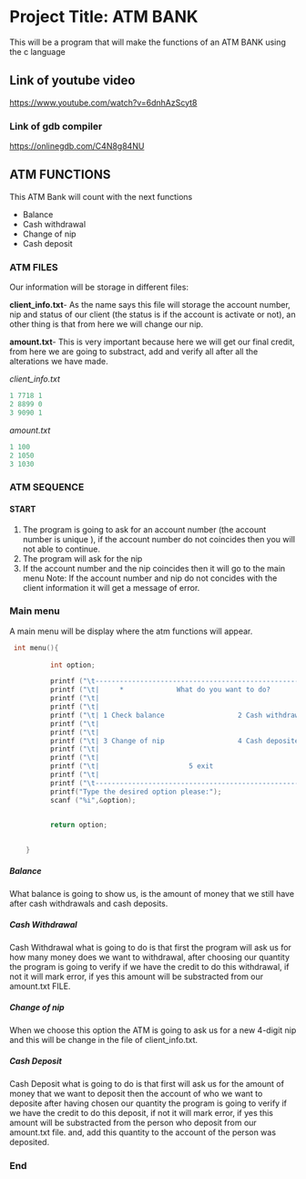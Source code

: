 # Project Title: ATM BANK
This will be a program that will make the functions of an ATM BANK using 
the c language 

## Link of youtube video
https://www.youtube.com/watch?v=6dnhAzScyt8

### Link of gdb compiler
https://onlinegdb.com/C4N8g84NU

## ATM FUNCTIONS
This ATM Bank will count with the next functions
- Balance
- Cash withdrawal
- Change of nip
- Cash deposit

### ATM FILES 
Our information will be storage in different files:

**client_info.txt**- As the name says this file will storage the account number, nip and status of our client (the status is if the account is activate or not), an other thing is that from here we will change our nip.

**amount.txt**- This is very important because here we will get our final credit, from here we are going to substract, add and verify all after all the alterations we have made.


*client_info.txt*
```c
1 7718 1
2 8899 0
3 9090 1
```
*amount.txt*
```c
1 100
2 1050
3 1030
```


### ATM SEQUENCE
#### START
1. The program is going to ask for an account number (the account number is unique ), if the account number do not coincides then you will not able to continue.
1. The program will ask for the nip 
1. If the account number and the nip coincides then it will go to the main menu
Note: If the account number and nip do not concides with the client information it will get a message of error.

### Main menu 
A main menu will be display where the atm functions will appear.
```c
 int menu(){
        
          int option;

          printf ("\t--------------------------------------------------------------\n");
          printf ("\t|     *             What do you want to do?         *         |\n"); 
          printf ("\t|                                                             |\n");
          printf ("\t|                                                             |\n");
          printf ("\t| 1 Check balance                  2 Cash withdrawal          |\n");
          printf ("\t|                                                             |\n");
          printf ("\t|                                                             |\n");
          printf ("\t| 3 Change of nip                  4 Cash deposite            |\n");
          printf ("\t|                                                             |\n");
          printf ("\t|                                                             |\n");
          printf ("\t|                      5 exit                                 |\n");
          printf ("\t|                                                             |\n");
          printf ("\t--------------------------------------------------------------\n");
          printf("Type the desired option please:"); 
          scanf ("%i",&option);
          

          return option;

    
    }
```

##### Balance 
What balance is going to show us, is the amount of money that we still have after cash withdrawals and cash deposits.

##### Cash Withdrawal
Cash Withdrawal what is going to do is that first the program will ask us for how many money does we want to withdrawal, after choosing our quantity the program is going to verify if we have the credit to do this withdrawal, if not it will mark error, if yes this amount will be substracted from our amount.txt FILE.

##### Change of nip
When we choose this option the ATM is going to ask us for  a new 4-digit nip and this will be change in the file of client_info.txt.

##### Cash Deposit
Cash Deposit what is going to do is that first will ask us for the amount of money that we want to deposit then the account of who we want to deposite after having chosen our quantity the program is going to verify if we have the credit to do this deposit, if not it will mark error, if yes this amount will be substracted from the person who deposit from our amount.txt file. and, add this quantity to the account of the person was deposited.



### End
